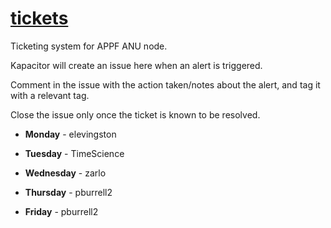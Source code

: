 # [tickets](https://github.com/appf-anu/tickets/issues)

Ticketing system for APPF ANU node.

Kapacitor will create an issue here when an alert is triggered.

Comment in the issue with the action taken/notes about the alert, and tag it with a relevant tag.

Close the issue only once the ticket is known to be resolved.



* **Monday** - elevingston

* **Tuesday** - TimeScience

* **Wednesday** - zarlo

* **Thursday** - pburrell2

* **Friday** - pburrell2
